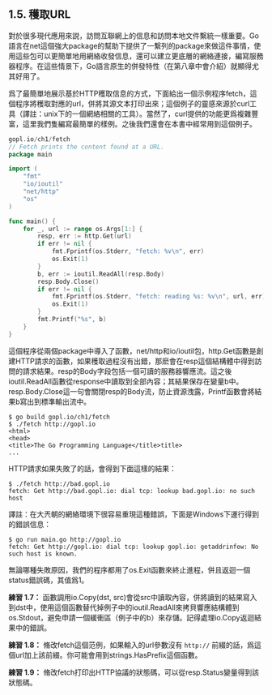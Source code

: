 ## 1.5. 穫取URL

對於很多現代應用來説，訪問互聯網上的信息和訪問本地文件繫統一樣重要。Go語言在net這個強大package的幫助下提供了一繫列的package來做這件事情，使用這些包可以更簡單地用網絡收發信息，還可以建立更底層的網絡連接，編寫服務器程序。在這些情景下，Go語言原生的併發特性（在第八章中會介紹）就顯得尤其好用了。

爲了最簡單地展示基於HTTP穫取信息的方式，下面給出一個示例程序fetch，這個程序將穫取對應的url，併將其源文本打印出來；這個例子的靈感來源於curl工具（譯註：unix下的一個網絡相關的工具）。當然了，curl提供的功能更爲複雜豐富，這里我們隻編寫最簡單的樣例。之後我們還會在本書中經常用到這個例子。

```go
gopl.io/ch1/fetch
// Fetch prints the content found at a URL.
package main

import (
	"fmt"
	"io/ioutil"
	"net/http"
	"os"
)

func main() {
	for _, url := range os.Args[1:] {
		resp, err := http.Get(url)
		if err != nil {
			fmt.Fprintf(os.Stderr, "fetch: %v\n", err)
			os.Exit(1)
		}
		b, err := ioutil.ReadAll(resp.Body)
		resp.Body.Close()
		if err != nil {
			fmt.Fprintf(os.Stderr, "fetch: reading %s: %v\n", url, err)
			os.Exit(1)
		}
		fmt.Printf("%s", b)
	}
}
```

這個程序從兩個package中導入了函數，net/http和io/ioutil包，http.Get函數是創建HTTP請求的函數，如果穫取過程沒有出錯，那麽會在resp這個結構體中得到訪問的請求結果。resp的Body字段包括一個可讀的服務器響應流。這之後ioutil.ReadAll函數從response中讀取到全部內容；其結果保存在變量b中。resp.Body.Close這一句會關閉resp的Body流，防止資源洩露，Printf函數會將結果b寫出到標準輸出流中。

```
$ go build gopl.io/ch1/fetch
$ ./fetch http://gopl.io
<html>
<head>
<title>The Go Programming Language</title>title>
...
```

HTTP請求如果失敗了的話，會得到下面這樣的結果：

```
$ ./fetch http://bad.gopl.io
fetch: Get http://bad.gopl.io: dial tcp: lookup bad.gopl.io: no such host
```

譯註：在大兲朝的網絡環境下很容易重現這種錯誤，下面是Windows下運行得到的錯誤信息：

```
$ go run main.go http://gopl.io
fetch: Get http://gopl.io: dial tcp: lookup gopl.io: getaddrinfow: No such host is known.
```

無論哪種失敗原因，我們的程序都用了os.Exit函數來終止進程，併且返迴一個status錯誤碼，其值爲1。

**練習 1.7：** 函數調用io.Copy(dst, src)會從src中讀取內容，併將讀到的結果寫入到dst中，使用這個函數替代掉例子中的ioutil.ReadAll來拷貝響應結構體到os.Stdout，避免申請一個緩衝區（例子中的b）來存儲。記得處理io.Copy返迴結果中的錯誤。

**練習 1.8：** 脩改fetch這個范例，如果輸入的url參數沒有 `http://` 前綴的話，爲這個url加上該前綴。你可能會用到strings.HasPrefix這個函數。

**練習 1.9：** 脩改fetch打印出HTTP協議的狀態碼，可以從resp.Status變量得到該狀態碼。

